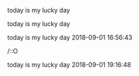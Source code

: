 

today is my lucky day

today is my lucky day

today is my lucky day 2018-09-01 16:56:43

/::O

today is my lucky day 2018-09-01 19:16:48
